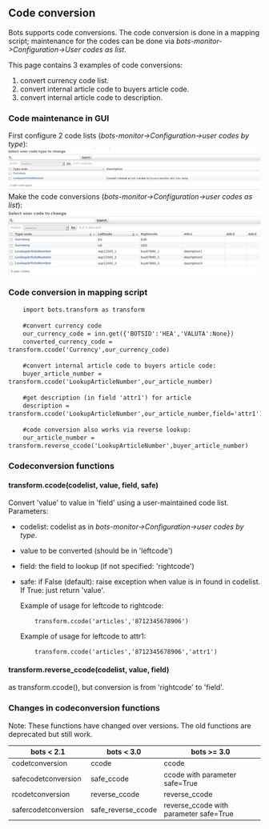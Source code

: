 ## Code conversion

Bots supports code conversions. The code conversion is done in a mapping script;
maintenance for the codes can be done via _bots-monitor-\>Configuration-\>User codes as list_.

This page contains 3 examples of code conversions:

1.  convert currency code list.
2.  convert internal article code to buyers article code.
3.  convert internal article code to description.


### Code maintenance in GUI

First configure 2 code lists (*bots-monitor-\>Configuration-\>user codes
by type*):
 ![](CCbytype.png)
 Make the code conversions (*bots-monitor-\>Configuration-\>user codes
as list*):
 ![](CCaslist.png)

### Code conversion in mapping script

        import bots.transform as transform

        #convert currency code
        our_currency_code = inn.get({'BOTSID':'HEA','VALUTA':None})
        converted_currency_code = transform.ccode('Currency',our_currency_code)

        #convert internal article code to buyers article code:
        buyer_article_number = transform.ccode('LookupArticleNumber',our_article_number)

        #get description (in field 'attr1') for article
        description = transform.ccode('LookupArticleNumber',our_article_number,field='attr1')

        #code conversion also works via reverse lookup:
        our_article_number = transform.reverse_ccode('LookupArticleNumber',buyer_article_number)



### Codeconversion functions

#### transform.ccode(codelist, value, field, safe)

Convert 'value' to value in 'field' using a user-maintained code list.  
Parameters:

-   codelist: codelist as in *bots-monitor-\>Configuration-\>user codes
    by type*.
-   value to be converted (should be in 'leftcode')
-   field: the field to lookup (if not specified: 'rightcode')
-   safe: if False (default): raise exception when value is in found in
    codelist. If True: just return 'value'.
    
    Example of usage for leftcode to rightcode:

            transform.ccode('articles','8712345678906') 

    Example of usage for leftcode to attr1:

            transform.ccode('articles','8712345678906','attr1') 

#### transform.reverse\_ccode(codelist, value, field)

as transform.ccode(), but conversion is from 'rightcode' to 'field'.


### Changes in codeconversion functions

Note: These functions have changed over versions. The old functions are
deprecated but still work.

bots < 2.1          |bots < 3.0          |bots >= 3.0
--------------------|--------------------|-----------
codetconversion     |ccode               |ccode
safecodetconversion |safe\_ccode         |ccode with parameter safe=True
rcodetconversion    |reverse\_ccode      |reverse\_ccode
safercodetconversion|safe\_reverse\_ccode|reverse\_ccode with parameter safe=True

